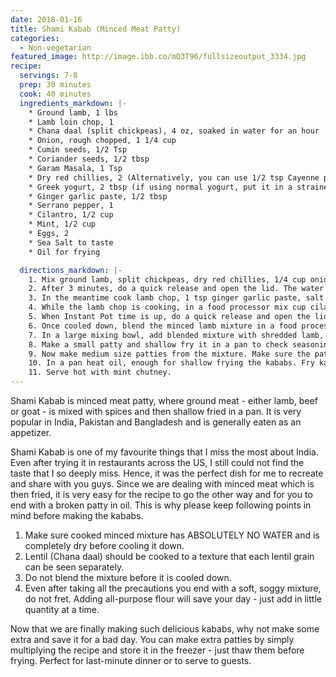 ```yaml
---
date: 2018-01-16
title: Shami Kabab (Minced Meat Patty)
categories:
  - Non-vegetarian
featured_image: http://image.ibb.co/mQ3T96/fullsizeoutput_3334.jpg
recipe:
  servings: 7-8
  prep: 30 minutes
  cook: 40 minutes
  ingredients_markdown: |-
    * Ground lamb, 1 lbs
    * Lamb loin chop, 1
    * Chana daal (split chickpeas), 4 oz, soaked in water for an hour
    * Onion, rough chopped, 1 1/4 cup
    * Cumin seeds, 1/2 Tsp
    * Coriander seeds, 1/2 tbsp
    * Garam Masala, 1 Tsp
    * Dry red chillies, 2 (Alternatively, you can use 1/2 tsp Cayenne pepper)
    * Greek yogurt, 2 tbsp (if using normal yogurt, put it in a strainer for 15 minutes to drain out water)
    * Ginger garlic paste, 1/2 tbsp
    * Serrano pepper, 1
    * Cilantro, 1/2 cup
    * Mint, 1/2 cup
    * Eggs, 2
    * Sea Salt to taste
    * Oil for frying 

  directions_markdown: |-
    1. Mix ground lamb, split chickpeas, dry red chillies, 1/4 cup onion, coriander seeds, cumin seeds, salt, and 2 cups water. Cook in Instant Pot on high pressure for 3 minutes in Sealing mode. Alternatively, you can also cook on the gas stove in a pan until all the water is evaporated and lentil is cooked properly but not mushy.
    2. After 3 minutes, do a quick release and open the lid. The water should be completely evaporated and lentil should be cooked to tender. If not, turn on the Instant Pot to Sautè mode and cook with regular stirring. It is important for the mixture to be completely dry. Let the mixture cool down completely on a tray or a plate.
    3. In the meantime cook lamb chop, 1 tsp ginger garlic paste, salt and around 2-3 cups water in Instant Pot in high pressure for 7-8 minutes in Sealing mode, until the meat is tender.
    4. While the lamb chop is cooking, in a food processor mix cup cilantro, mint, serrano pepper, 1 cup onion and make a coarse paste. Do not a make a fine paste else onions will become a watery mess.
    5. When Instant Pot time is up, do a quick release and open the lid. Take lamb chop out in a bowl and pound it with light hands using a pestle or a heavy spatula. It should look fibrous and not a paste. This will add texture to kababs. 
    6. Once cooled down, blend the minced lamb mixture in a food processor to a fine paste.
    7. In a large mixing bowl, add blended mixture with shredded lamb, eggs, yogurt, garam masala, mint cilantro paste, salt and mix properly. Eggs will act as a binding agent and yogurt will give a nice colour while frying. 
    8. Make a small patty and shallow fry it in a pan to check seasonings.
    9. Now make medium size patties from the mixture. Make sure the patties are not too thick or too thin. 
    10. In a pan heat oil, enough for shallow frying the kababs. Fry kababs on medium-low flame until golden brown, 2-3 minutes on each side.
    11. Serve hot with mint chutney.
---
```

Shami Kabab is minced meat patty, where ground meat - either lamb, beef or goat - is mixed with spices and then shallow fried in a pan. It is very popular in India, Pakistan and Bangladesh and is generally eaten as an appetizer. 

Shami Kabab is one of my favourite things that I miss the most about India. Even after trying it in restaurants across the US, I still could not find the taste that I so deeply miss. Hence, it was the perfect dish for me to recreate and share with you guys. Since we are dealing with minced meat which is then fried, it is very easy for the recipe to go the other way and for you to end with a broken patty in oil. This is why please keep following points in mind before making the kababs.

1. Make sure cooked minced mixture has ABSOLUTELY NO WATER and is completely dry before cooling it down.
2. Lentil (Chana daal) should be cooked to a texture that each lentil grain can be seen separately. 
3. Do not blend the mixture before it is cooled down.
4. Even after taking all the precautions you end with a soft, soggy mixture, do not fret. Adding all-purpose flour will save your day - just add in little quantity at a time.

Now that we are finally making such delicious kababs, why not make some extra and save it for a bad day. You can make extra patties by simply multiplying the recipe and store it in the freezer - just thaw them before frying. Perfect for last-minute dinner or to serve to guests.


